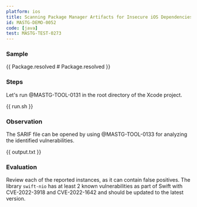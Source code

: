 ```yaml
---
platform: ios
title: Scanning Package Manager Artifacts for Insecure iOS Dependencies
id: MASTG-DEMO-0052
code: [java]
test: MASTG-TEST-0273
---
```


### Sample

{{ Package.resolved # Package.resolved }}

### Steps

Let's run @MASTG-TOOL-0131 in the root directory of the Xcode project.

{{ run.sh }}

### Observation

The SARIF file can be opened by using @MASTG-TOOL-0133 for analyzing the identified vulnerabilities.

{{ output.txt }}

### Evaluation

Review each of the reported instances, as it can contain false positives. The library `swift-nio` has at least 2 known vulnerabilities as part of Swift with CVE-2022-3918 and CVE-2022-1642 and should be updated to the latest version.
